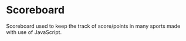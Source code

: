 # Scoreboard
Scoreboard used to keep the track of score/points in many sports made with use of JavaScript.

